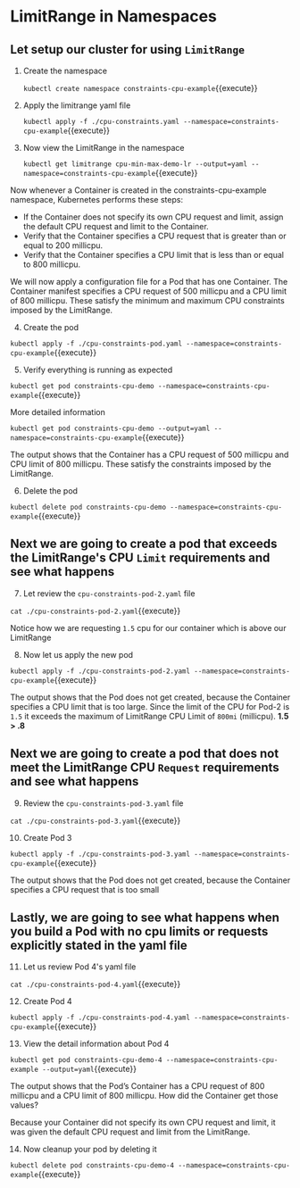 # LimitRange in Namespaces

## Let setup our cluster for using `LimitRange`

1. Create the namespace

    `kubectl create namespace constraints-cpu-example`{{execute}}

2. Apply the limitrange yaml file

    `kubectl apply -f ./cpu-constraints.yaml --namespace=constraints-cpu-example`{{execute}}

3. Now view the LimitRange in the namespace

    `kubectl get limitrange cpu-min-max-demo-lr --output=yaml --namespace=constraints-cpu-example`{{execute}}

Now whenever a Container is created in the constraints-cpu-example namespace, Kubernetes performs these steps:

- If the Container does not specify its own CPU request and limit, assign the default CPU request and limit to the Container.
- Verify that the Container specifies a CPU request that is greater than or equal to 200 millicpu.
- Verify that the Container specifies a CPU limit that is less than or equal to 800 millicpu.

We will now apply a configuration file for a Pod that has one Container. The Container manifest specifies a CPU request of 500 millicpu and a CPU limit of 800 millicpu. These satisfy the minimum and maximum CPU constraints imposed by the LimitRange.

4. Create the pod

`kubectl apply -f ./cpu-constraints-pod.yaml --namespace=constraints-cpu-example`{{execute}}

5. Verify everything is running as expected

`kubectl get pod constraints-cpu-demo --namespace=constraints-cpu-example`{{execute}}

More detailed information

`kubectl get pod constraints-cpu-demo --output=yaml --namespace=constraints-cpu-example`{{execute}}

The output shows that the Container has a CPU request of 500 millicpu and CPU limit of 800 millicpu. These satisfy the constraints imposed by the LimitRange.

6. Delete the pod

`kubectl delete pod constraints-cpu-demo --namespace=constraints-cpu-example`{{execute}}

## Next we are going to create a pod that exceeds the LimitRange's CPU `Limit` requirements and see what happens

7. Let review the `cpu-constraints-pod-2.yaml` file

`cat ./cpu-constraints-pod-2.yaml`{{execute}}

Notice how we are requesting `1.5` cpu for our container which is above our LimitRange

8. Now let us apply the new pod

`kubectl apply -f ./cpu-constraints-pod-2.yaml --namespace=constraints-cpu-example`{{execute}}

The output shows that the Pod does not get created, because the Container specifies a CPU limit that is too large. Since the limit of the CPU for Pod-2 is `1.5` it exceeds the maximum of LimitRange CPU Limit of `800mi` (millicpu). **1.5 > .8**

## Next we are going to create a pod that does not meet the LimitRange CPU `Request` requirements and see what happens

9. Review the `cpu-constraints-pod-3.yaml` file

`cat ./cpu-constraints-pod-3.yaml`{{execute}}

10. Create Pod 3

`kubectl apply -f ./cpu-constraints-pod-3.yaml --namespace=constraints-cpu-example`{{execute}}

The output shows that the Pod does not get created, because the Container specifies a CPU request that is too small

## Lastly, we are going to see what happens when you build a Pod with no cpu limits or requests explicitly stated in the yaml file

11. Let us review Pod 4's yaml file

`cat ./cpu-constraints-pod-4.yaml`{{execute}}

12. Create Pod 4

`kubectl apply -f ./cpu-constraints-pod-4.yaml --namespace=constraints-cpu-example`{{execute}}

13. View the detail information about Pod 4

`kubectl get pod constraints-cpu-demo-4 --namespace=constraints-cpu-example --output=yaml`{{execute}}

The output shows that the Pod’s Container has a CPU request of 800 millicpu and a CPU limit of 800 millicpu. How did the Container get those values?

Because your Container did not specify its own CPU request and limit, it was given the default CPU request and limit from the LimitRange.

14. Now cleanup your pod by deleting it

`kubectl delete pod constraints-cpu-demo-4 --namespace=constraints-cpu-example`{{execute}}